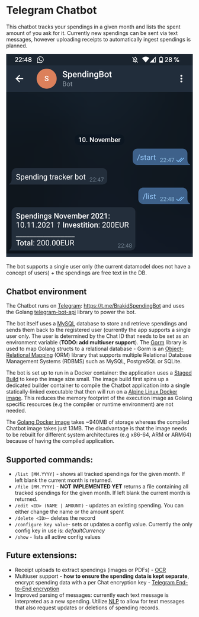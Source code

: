 # Telegram Chatbot

This chatbot tracks your spendings in a given month and lists the spent amount of you ask for it.
Currently new spendings can be sent via text messages, however uploading receipts to automatically ingest spendings is planned.

![Screenshot: Spending Bot](./images/spendingbot.png)

The bot supports a single user only (the current datamodel does not have a concept of users) + the spendings are free text in the DB.

## Chatbot environment
The Chatbot runs on [Telegram](https://core.telegram.org/bots): https://t.me/BrakidSpendingBot and uses the Golang [telegram-bot-api](https://github.com/go-telegram-bot-api/telegram-bot-api) library to power the bot.

The bot itself uses a [MySQL](https://www.mysql.com) database to store and retrieve spendings and sends them back to the registered user (currently the app supports a single user only. The user is determined by the Chat ID that needs to be set as an environment variable (**TODO: add multiuser support**).
The [Gorm](https://gorm.io/index.html) library is used to map Golang structs to a relational database - Gorm is an [Object-Relational Mapping](https://en.wikipedia.org/wiki/Object%E2%80%93relational_mapping) (ORM) library that supports multiple Relational Database Management Systems (RDBMS) such as MySQL, PostgreSQL or SQLite.

The bot is set up to run in a Docker container: the application uses a [Staged Build](https://docs.docker.com/develop/develop-images/multistage-build/#use-multi-stage-builds) to keep the image size small. The image build first spins up a dedicated builder container to compile the Chatbot application into a single statically-linked executable that then will run on a [Alpine Linux Docker image](https://hub.docker.com/_/alpine). This reduces the memory footprint of the execution image as Golang specific resources (e.g the compiler or runtime environment) are not needed. 

The [Golang Docker image](https://hub.docker.com/_/golang/) takes ~940MB of storage whereas the compiled Chatbot image takes just 13MB. The disadvantage is that the image needs to be rebuilt for different system architectures (e.g x86-64, ARM or ARM64) because of having the compiled application.

## Supported commands:
* ```/list [MM.YYYY]``` - shows all tracked spendings for the given month. If left blank the current month is returned.
* ```/file [MM.YYYY]``` - **NOT IMPLEMENTED YET** returns a file containing all tracked spendings for the given month. If left blank the current month is returned.
* ```/edit <ID> (NAME | AMOUNT)``` - updates an existing spending. You can either change the name or the amount spent
* ```/delete <ID>```- deletes the record
* ```/configure key value```- sets or updates a config value. Currently the only config key in use is: *defaultCurrency*
* ```/show``` - lists all active config values

## Future extensions:
* Receipt uploads to extract spendings (images or PDFs) - [OCR](https://en.wikipedia.org/wiki/Optical_character_recognition)
* Multiuser support - **how to ensure the spending data is kept separate**, encrypt spending data with a per Chat encryption key - [Telegram End-to-End encryption](https://core.telegram.org/api/end-to-end)
* Improved parsing of messages: currently each text message is interpreted as a new spending. Utilize [NLP](https://searchenterpriseai.techtarget.com/definition/natural-language-processing-NLP) to allow for text messages that also request updates or deletions of spending records.
